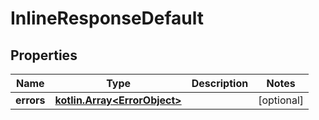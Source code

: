 
# InlineResponseDefault

## Properties
Name | Type | Description | Notes
------------ | ------------- | ------------- | -------------
**errors** | [**kotlin.Array&lt;ErrorObject&gt;**](ErrorObject.md) |  |  [optional]




